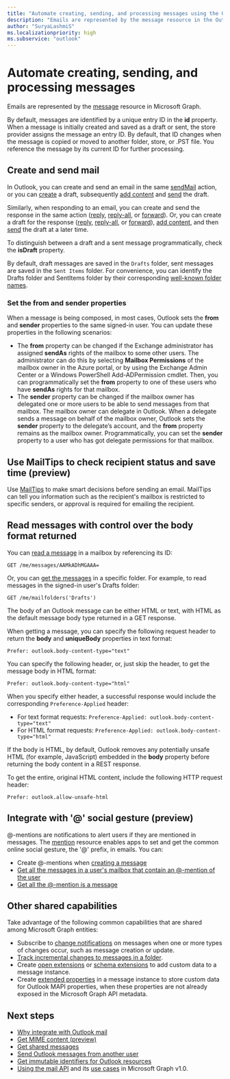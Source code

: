 ```yaml
---
title: "Automate creating, sending, and processing messages using the Outlook mail API"
description: "Emails are represented by the message resource in the Outlook mail API in Microsoft Graph. You can create and send mail, check recipient status, and more."
author: "SuryaLashmiS"
ms.localizationpriority: high
ms.subservice: "outlook"
---
```


# Automate creating, sending, and processing messages

Emails are represented by the [message](/graph/api/resources/message) resource in Microsoft Graph.

By default, messages are identified by a unique entry ID in the **id** property. When a message is initially created and saved as a draft or sent, the store provider assigns the message an entry ID. By default, that ID changes when the message is copied or moved to another folder, store, or .PST file. You reference the message by its current ID for further processing.

## Create and send mail

In Outlook, you can create and send an email in the same [sendMail](/graph/api/user-sendmail) action, or you can [create](/graph/api/user-post-messages) a draft, subsequently [add content](/graph/api/message-update) and [send](/graph/api/message-send) the draft.

Similarly, when responding to an email, you can create and send the response in the same action ([reply](/graph/api/message-reply), [reply-all](/graph/api/message-replyall), or [forward](/graph/api/message-forward)). Or, you can create a draft for the response ([reply](/graph/api/message-createreply), [reply-all](/graph/api/message-createreplyall), or [forward](/graph/api/message-createforward)), [add content](/graph/api/message-update), and then [send](/graph/api/message-send) the draft at a later time.

To distinguish between a draft and a sent message programmatically, check the **isDraft** property.

By default, draft messages are saved in the `Drafts` folder, sent messages are saved in the `Sent Items` folder. For convenience, you can identify the Drafts folder and SentItems folder by their corresponding [well-known folder names](/graph/api/resources/mailfolder).

### Set the from and sender properties

When a message is being composed, in most cases, Outlook sets the **from** and **sender** properties to the same signed-in user. You can update these properties in the following scenarios:

- The **from** property can be changed if the Exchange administrator has assigned **sendAs** rights of the mailbox to some other users. The administrator can do this by selecting **Mailbox Permissions** of the mailbox owner in the Azure portal, or by using the Exchange Admin Center or a Windows PowerShell Add-ADPermission cmdlet. Then, you can programmatically set the **from** property to one of these users who have **sendAs** rights for that mailbox.
- The **sender** property can be changed if the mailbox owner has delegated one or more users to be able to send messages from that mailbox. The mailbox owner can delegate in Outlook. When a delegate sends a message on behalf of the mailbox owner, Outlook sets the **sender** property to the delegate’s account, and the **from** property remains as the mailbox owner. Programmatically, you can set the **sender** property to a user who has got delegate permissions for that mailbox.

## Use MailTips to check recipient status and save time (preview)

Use [MailTips](/graph/api/resources/mailtips) to make smart decisions before sending an email.
MailTips can tell you information such as the recipient's mailbox is restricted to specific senders, or approval is required for emailing the recipient.


## Read messages with control over the body format returned

You can [read a message](/graph/api/message-get) in a mailbox by referencing its ID:

<!-- {
  "blockType": "ignored",
  "sampleKeys": ["AAMkADhMGAAA="]
}-->
```http
GET /me/messages/AAMkADhMGAAA=
```

Or, you can [get the messages](/graph/api/user-list-messages) in a specific folder. For example, to read messages in the signed-in user's Drafts folder:

<!-- { "blockType": "ignored" } -->
```http
GET /me/mailfolders('Drafts')
```

The body of an Outlook message can be either HTML or text, with HTML as the default message body type returned in a GET response.

When getting a message, you can specify the following request header to return the **body** and **uniqueBody** properties in text format:

```http
Prefer: outlook.body-content-type="text"
```

You can specify the following header, or, just skip the header, to get the message body in HTML format:

```http
Prefer: outlook.body-content-type="html"
```

When you specify either header, a successful response would include the corresponding `Preference-Applied` header:

- For text format requests: `Preference-Applied: outlook.body-content-type="text"`
- For HTML format requests: `Preference-Applied: outlook.body-content-type="html"`

If the body is HTML, by default, Outlook removes any potentially unsafe HTML (for example, JavaScript) embedded in the **body** property before returning the body content in a REST response.

To get the entire, original HTML content, include the following HTTP request header:

```http
Prefer: outlook.allow-unsafe-html
```

## Integrate with '@' social gesture (preview)

@-mentions are notifications to alert users if they are mentioned in messages. The [mention](/graph/api/resources/mention) resource enables apps to set and get the common online social gesture, the '@' prefix, in emails.
You can:

- Create @-mentions when [creating a message](/graph/api/user-post-messages#request-2)
- [Get all the messages in a user's mailbox that contain an @-mention of the user](/graph/api/user-list-messages#request-2)
- [Get all the @-mention is a message](/graph/api/message-get#request-2)

## Other shared capabilities

Take advantage of the following common capabilities that are shared among Microsoft Graph entities:

- Subscribe to [change notifications](/graph/api/resources/webhooks) on messages when one or more types of changes occur, such as message creation or update.
- [Track incremental changes to messages in a folder](delta-query-messages.md).
- Create [open extensions](extensibility-overview.md#open-extensions) or [schema extensions](extensibility-overview.md#schema-extensions) to add custom data to a message instance.
- Create [extended properties](/graph/api/resources/extended-properties-overview) in a message instance to store custom data for Outlook MAPI properties, when these properties are not already exposed in the Microsoft Graph API metadata.

## Next steps

- [Why integrate with Outlook mail](outlook-mail-concept-overview.md)
- [Get MIME content (preview)](outlook-get-mime-message.md)
- [Get shared messages](outlook-share-messages-folders.md)
- [Send Outlook messages from another user](outlook-send-mail-from-other-user.md)
- [Get immutable identifiers for Outlook resources](outlook-immutable-id.md)
- [Using the mail API](/graph/api/resources/mail-api-overview) and its [use cases](/graph/api/resources/mail-api-overview#common-use-cases) in Microsoft Graph v1.0.
